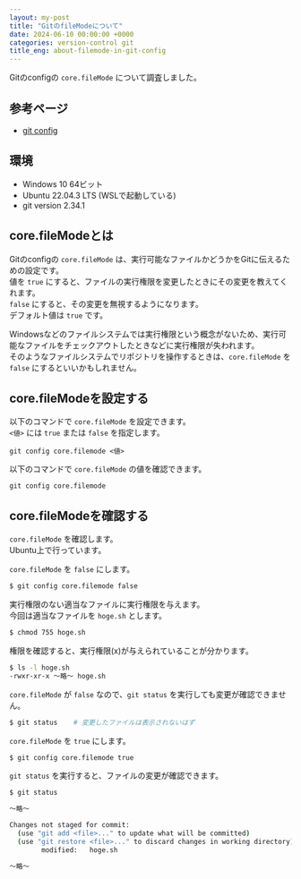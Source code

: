 ```yaml
---
layout: my-post
title: "GitのfileModeについて"
date: 2024-06-10 00:00:00 +0000
categories: version-control git
title_eng: about-filemode-in-git-config
---
```


Gitのconfigの `core.fileMode` について調査しました。

## 参考ページ
- [git config](https://git-scm.com/docs/git-config)

## 環境
- Windows 10 64ビット
- Ubuntu 22.04.3 LTS (WSLで起動している)
- git version 2.34.1

## core.fileModeとは
Gitのconfigの `core.fileMode` は、実行可能なファイルかどうかをGitに伝えるための設定です。  
値を `true` にすると、ファイルの実行権限を変更したときにその変更を教えてくれます。  
`false` にすると、その変更を無視するようになります。  
デフォルト値は `true` です。

Windowsなどのファイルシステムでは実行権限という概念がないため、実行可能なファイルをチェックアウトしたときなどに実行権限が失われます。  
そのようなファイルシステムでリポジトリを操作するときは、`core.fileMode` を `false` にするといいかもしれません。

## core.fileModeを設定する
以下のコマンドで `core.fileMode` を設定できます。  
`<値>` には `true` または `false` を指定します。

```
git config core.filemode <値>
```

以下のコマンドで `core.fileMode` の値を確認できます。

```
git config core.filemode
```

## core.fileModeを確認する
`core.fileMode` を確認します。  
Ubuntu上で行っています。

`core.fileMode` を `false` にします。  

```bash
$ git config core.filemode false
```

実行権限のない適当なファイルに実行権限を与えます。  
今回は適当なファイルを `hoge.sh` とします。

```bash
$ chmod 755 hoge.sh
```

権限を確認すると、実行権限(x)が与えられていることが分かります。

```bash
$ ls -l hoge.sh
-rwxr-xr-x ～略～ hoge.sh
```

`core.fileMode` が `false` なので、`git status` を実行しても変更が確認できません。

```bash
$ git status    # 変更したファイルは表示されないはず
```

`core.fileMode` を `true` にします。 

```bash
$ git config core.filemode true
```

`git status` を実行すると、ファイルの変更が確認できます。

```bash
$ git status

～略～

Changes not staged for commit:
  (use "git add <file>..." to update what will be committed)
  (use "git restore <file>..." to discard changes in working directory)
        modified:   hoge.sh

～略～
```